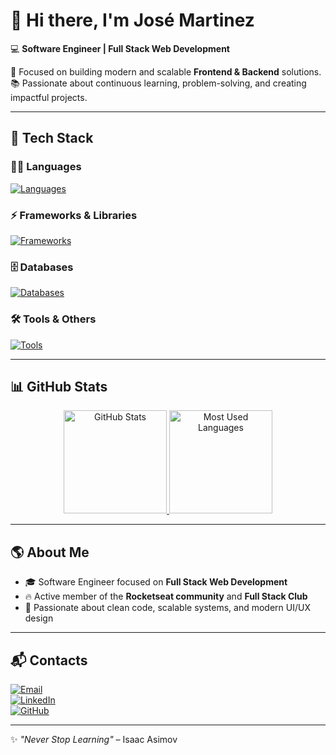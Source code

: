 # 👋 Hi there, I'm José Martinez  

💻 **Software Engineer | Full Stack Web Development**  

🚀 Focused on building modern and scalable **Frontend & Backend** solutions.  
📚 Passionate about continuous learning, problem-solving, and creating impactful projects.  

---

## 🚀 Tech Stack  

### 👨‍💻 Languages  
[![Languages](https://skillicons.dev/icons?i=js,ts,html,css)](https://skillicons.dev)

### ⚡ Frameworks & Libraries  
[![Frameworks](https://skillicons.dev/icons?i=react,next,styledcomponents,tailwind,shadcn)](https://skillicons.dev)

### 🗄️ Databases  
[![Databases](https://skillicons.dev/icons?i=mysql,postgres)](https://skillicons.dev)

### 🛠️ Tools & Others  
[![Tools](https://skillicons.dev/icons?i=nodejs,prisma,docker,git,github,figma,vscode)](https://skillicons.dev)

---

## 📊 GitHub Stats  

<div align="center">

<a href="https://github.com/jose26362780">
  <img height="165" src="https://github-readme-stats.vercel.app/api?username=jose26362780&show_icons=true&theme=github_dark&hide_border=true" alt="GitHub Stats" />
</a>
<a href="https://github.com/jose26362780">
  <img height="165" src="https://github-readme-stats.vercel.app/api/top-langs/?username=jose26362780&layout=compact&langs_count=8&theme=github_dark&hide_border=true" alt="Most Used Languages" />
</a>

</div>

---

## 🌎 About Me  

- 🎓 Software Engineer focused on **Full Stack Web Development**  
- 🔥 Active member of the **Rocketseat community** and **Full Stack Club**  
- 🎯 Passionate about clean code, scalable systems, and modern UI/UX design  

---

## 📬 Contacts  

[![Email](https://img.shields.io/badge/Email-juniorjose1925%40gmail.com-red?style=for-the-badge&logo=gmail)](mailto:juniorjose1925@gmail.com)  
[![LinkedIn](https://img.shields.io/badge/LinkedIn-Jose%20Martinez-blue?style=for-the-badge&logo=linkedin)](https://www.linkedin.com/in/jose-martinez-352032222/)  
[![GitHub](https://img.shields.io/badge/GitHub-jose26362780-black?style=for-the-badge&logo=github)](https://github.com/jose26362780)  

---

✨ *"Never Stop Learning"* – Isaac Asimov
